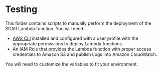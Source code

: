 Testing 
===============================================

This folder contains scripts to manually perform the deployment of the SCAR Lambda function. You will need:

* [AWS CLI](https://aws.amazon.com/cli/) installed and configured with a user profile with the appropriate permissions to deploy Lambda functions 
* An IAM Role that provides the Lambda function with proper access credentials to Amazon S3 and publish Logs into Amazon CloudWatch.

You will need to customize the variables to fit your environment.

